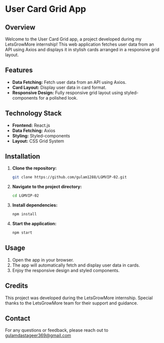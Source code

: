 # User Card Grid App

## Overview
Welcome to the User Card Grid app, a project developed during my LetsGrowMore internship! This web application fetches user data from an API using Axios and displays it in stylish cards arranged in a responsive grid layout.

## Features
- **Data Fetching:** Fetch user data from an API using Axios.
- **Card Layout:** Display user data in card format.
- **Responsive Design:** Fully responsive grid layout using styled-components for a polished look.

## Technology Stack
- **Frontend:** React.js
- **Data Fetching:** Axios
- **Styling:** Styled-components
- **Layout:** CSS Grid System

## Installation

1. **Clone the repository:**
   ```bash
   git clone https://github.com/gulam1288/LGMVIP-02.git
   ```

2. **Navigate to the project directory:**
   ```bash
   cd LGMVIP-02
   ```

3. **Install dependencies:**
   ```bash
   npm install
   ```

4. **Start the application:**
   ```bash
   npm start
   ```

## Usage
1. Open the app in your browser.
2. The app will automatically fetch and display user data in cards.
3. Enjoy the responsive design and styled components.

## Credits
This project was developed during the LetsGrowMore internship. Special thanks to the LetsGrowMore team for their support and guidance.

## Contact
For any questions or feedback, please reach out to gulamdastageer369@gmail.com
